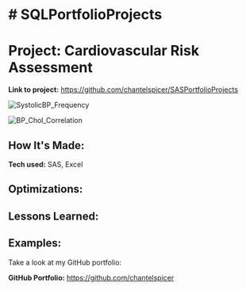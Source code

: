 # # SQLPortfolioProjects

# Project: Cardiovascular Risk Assessment

**Link to project:** https://github.com/chantelspicer/SASPortfolioProjects

![SystolicBP_Frequency](https://user-images.githubusercontent.com/94324220/220499748-b96a64ed-066c-4e24-b4ba-7ff5f0cc567f.PNG)

![BP_Chol_Correlation](https://user-images.githubusercontent.com/94324220/220499769-8d37712e-85ad-490e-a3c4-d1542b785424.PNG)

## How It's Made:

**Tech used:** SAS, Excel

## Optimizations:

## Lessons Learned:

## Examples:
Take a look at my GitHub portfolio:

**GitHub Portfolio:** https://github.com/chantelspicer
